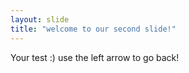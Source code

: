 ```yaml
---
layout: slide
title: "welcome to our second slide!"
---
```

Your test :)
use the left arrow to go back!
